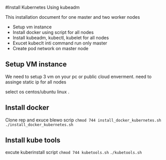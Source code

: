 #Install Kubernetes Using kubeadm

This installation document  for one master and two worker nodes


  * Setup vm instance
  * Install docker using script for all nodes
  * Install kubeadm, kubectl, kubelet for all nodes
  * Exucet kubeclt inti command run only master
  * Create pod network on master node
  
  ## Setup VM instance
  We need to setup 3 vm on your pc or public cloud enverment.
  need to assinge  static ip for all nodes
  
  select os centos/ubuntu linux .
  
  ## Install docker 
  
  Clone rep and exuce blewo scrip
  `chmod 744 install_docker_kubernetes.sh`
  `./install_docker_kubernetes.sh`
  
  ## Install kube tools
  
  excute kuberinstall script
  `chmod 744 kubetools.sh`
  `./kubetools.sh`
  
